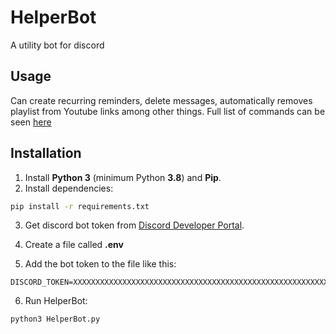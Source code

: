 # HelperBot
 
A utility bot for discord 

## Usage

Can create recurring reminders, delete messages, automatically removes playlist from Youtube links among other things.
Full list of commands can be seen [here](https://github.com/Tomava/HelperBot/blob/de7081bb457fd6eba849f9ee9bb5b1887c9085ad/HelperBotConstants.py#L22)

## Installation
1. Install **Python 3** (minimum Python **3.8**) and **Pip**.
2. Install dependencies:
```sh
pip install -r requirements.txt
```
3. Get discord bot token from [Discord Developer Portal](https://discord.com/developers/applications).

4. Create a file called **.env**

5. Add the bot token to the file like this:
```
DISCORD_TOKEN=XXXXXXXXXXXXXXXXXXXXXXXXXXXXXXXXXXXXXXXXXXXXXXXXXXXXXXXXXXX
```

6. Run HelperBot:
```sh
python3 HelperBot.py
```
